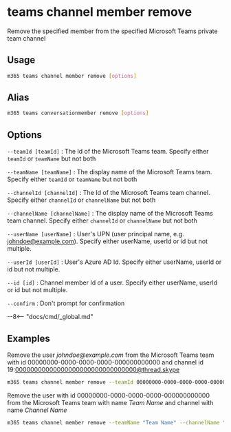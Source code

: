 # teams channel member remove

Remove the specified member from the specified Microsoft Teams private team channel

## Usage

```sh
m365 teams channel member remove [options]
```

## Alias

```sh
m365 teams conversationmember remove [options]
```

## Options

`--teamId [teamId]`
: The Id of the Microsoft Teams team. Specify either `teamId` or `teamName` but not both

`--teamName [teamName]`
: The display name of the Microsoft Teams team. Specify either `teamId` or `teamName` but not both

`--channelId [channelId]`
: The Id of the Microsoft Teams team channel. Specify either `channelId` or `channelName` but not both

`--channelName [channelName]`
: The display name of the Microsoft Teams team channel. Specify either `channelId` or `channelName` but not both

`--userName [userName]`
: User's UPN (user principal name, e.g. johndoe@example.com). Specify either userName, userId or id but not multiple.

`--userId [userId]`
: User's Azure AD Id. Specify either userName, userId or id but not multiple.

`--id [id]`
: Channel member Id of a user. Specify either userName, userId or id but not multiple.

`--confirm`
: Don't prompt for confirmation

--8<-- "docs/cmd/_global.md"

## Examples
  
Remove the user _johndoe@example.com_ from the Microsoft Teams team with id 00000000-0000-0000-0000-000000000000 and channel id 19:00000000000000000000000000000000@thread.skype

```sh
m365 teams channel member remove --teamId 00000000-0000-0000-0000-000000000000 --channelId 19:00000000000000000000000000000000@thread.skype --userName "johndoe@example.com"
```

Remove the user with id 00000000-0000-0000-0000-000000000000 from the Microsoft Teams team with name _Team Name_ and channel with name _Channel Name_

```sh
m365 teams channel member remove --teamName "Team Name" --channelName "Channel Name" --userId 00000000-0000-0000-0000-000000000000
```
